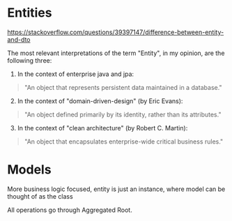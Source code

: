# Entities

https://stackoverflow.com/questions/39397147/difference-between-entity-and-dto

The most relevant interpretations of the term "Entity", in my opinion, are the following three:

1. In the context of enterprise java and jpa:

> "An object that represents persistent data maintained in a database."

2. In the context of "domain-driven-design" (by Eric Evans):

> "An object defined primarily by its identity, rather than its attributes."

3. In the context of "clean architecture" (by Robert C. Martin):

> "An object that encapsulates enterprise-wide critical business rules."

# Models

More business logic focused, entity is just an instance, where model can be thought of as the class

All operations go through Aggregated Root.
